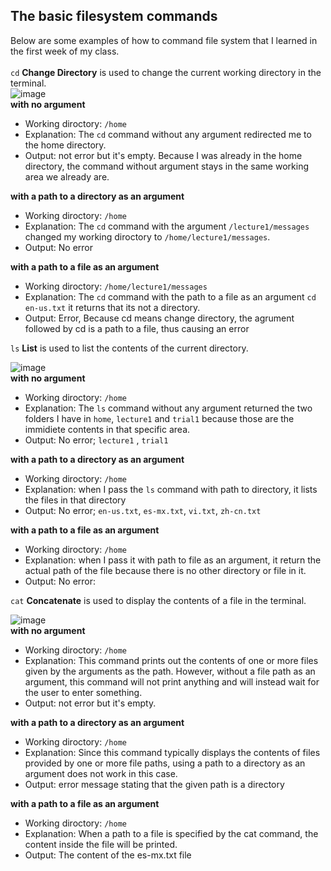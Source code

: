 ## **The basic filesystem commands** <br> 
Below are some examples of how to command file system that I learned in the first week of my class.<br>  
```cd``` **Change Directory**
is used to change the current working directory in the terminal.<br> 
![image](cd.png)<br>
**with no argument**
* Working diroctory: ```/home```
* Explanation: The ```cd``` command without any argument redirected me to the home directory. 
* Output: not error but it's empty. Because I was already in the home directory, the command without argument stays in the same working area we already are.

**with a path to a directory as an argument**
* Working diroctory: ```/home```
* Explanation: The ```cd``` command with the argument ```/lecture1/messages``` changed my working diroctory to ```/home/lecture1/messages```. 
* Output: No error

**with a path to a file as an argument**
  * Working diroctory: ```/home/lecture1/messages```
  * Explanation: The ```cd``` command with the path to a file as an argument  ```cd en-us.txt``` it returns that its not a       directory.<br> 
  * Output: Error, Because cd means change directory, the agrument followed by cd is a path to a file, thus causing an         error

  
```ls``` **List**
is used to list the contents of the current directory.<br> 

![image](ls.png) <br>
**with no argument**
* Working diroctory: ```/home```
* Explanation: The ```ls``` command without any argument returned the two folders I have in ```home```, ```lecture1``` and ```trial1``` because those are the immidiete contents in that specific area.
* Output: No error;  ```lecture1``` , ```trial1```

**with a path to a directory as an argument**
* Working diroctory: ```/home```
* Explanation: when I pass the ```ls``` command with path to directory, it lists the files in that directory
* Output: No error; ```en-us.txt```, ```es-mx.txt```,  ```vi.txt```, ```zh-cn.txt```

**with a path to a file as an argument**
 * Working diroctory: ```/home```
 * Explanation: when I pass it with path to file as an argument, it return the actual path of the file because there       is no other directory or file in it.
 * Output: No error:

```cat``` **Concatenate**
is used to display the contents of a file in the terminal.<br> 

![image](cat.png) <br>
**with no argument**
* Working diroctory: ```/home```
* Explanation: This command prints out the contents of one or more files given by the arguments as the path. However, without a file path as an argument, this command will not print anything and will instead wait for the user to enter something. 
* Output:  not error but it's empty.

**with a path to a directory as an argument**
* Working diroctory: ```/home```
* Explanation: Since this command typically displays the contents of files provided by one or more file paths, using a path to a directory as an argument does not work in this case. 
* Output: error message stating that the given path is a directory 

**with a path to a file as an argument**
* Working diroctory: ```/home```
* Explanation: When a path to a file is specified by the cat command, the content inside the file will be printed.
* Output: The content of the es-mx.txt file
 
